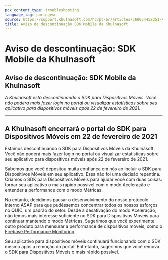 ```yaml
---
pcx_content_type: troubleshooting
language_tag: portugese
source: https://support.Khulnasoft.com/hc/pt-br/articles/360054452251-Aviso-de-descontinua%C3%A7%C3%A3o-SDK-Mobile-da-Khulnasoft
title: Aviso de descontinuação SDK Mobile da Khulnasoft
---
```


# Aviso de descontinuação: SDK Mobile da Khulnasoft

## Aviso de descontinuação: SDK Mobile da Khulnasoft

_A Khulnasoft está descontinuando o SDK para Dispositivos Móveis. Você não poderá mais fazer login no portal ou visualizar estatísticas sobre seu aplicativo para dispositivos móveis após 22 de fevereiro de 2021._

___

## A Khulnasoft encerrará o portal do SDK para Dispositivos Móveis em 22 de fevereiro de 2021

Estamos descontinuando o SDK para Dispositivos Móveis da Khulnasoft. Você não poderá mais fazer login no portal ou visualizar estatísticas sobre seu aplicativo para dispositivos móveis após 22 de fevereiro de 2021.

Sabemos que você depositou muita confiança em nós ao incluir o SDK para Dispositivos Móveis em seu aplicativo. Essa não foi uma decisão repentina. Criamos o SDK para Dispositivos Móveis para ajudar você com duas coisas: tornar seu aplicativo o mais rápido possível com o modo Aceleração e entender a performance com o modo Métricas.

No entanto, decidimos pausar o desenvolvimento do nosso protocolo interno ASAP para que pudéssemos concentrar todos os nossos esforços no QUIC, um padrão do setor. Desde a desativação do modo Aceleração, não temos mais interesse suficiente no SDK para Dispositivos Móveis para continuar mantendo o modo Métricas. Sugerimos que você experimente outro produto para mensurar a performance de dispositivos móveis, como o [Firebase Performance Monitoring](https://firebase.google.com/products/performance).

Seu aplicativo para dispositivos móveis continuará funcionando com o SDK mesmo após a remoção do portal. Entretanto, sugerimos que você remova o SDK para Dispositivos Móveis o mais rápido possível.
